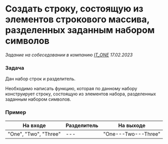 # Создать строку, состоящую из элементов строкового массива, разделенных заданным набором символов

_Задание на собеседовании в компанию [IT_ONE](https://www.it-one.ru/) 17.02.2023_

### Задача

Дан набор строк и разделитель.

Необходимо написать функцию, которая по данному набору конструирует строку, состоящую из элементов набора, разделенных заданным набором символов.


### Пример

| На входе              | Разделитель | На выходе           |
|-----------------------|-------------|---------------------|
| "One", "Two", "Three" | ---         | "One---Two---Three" |
